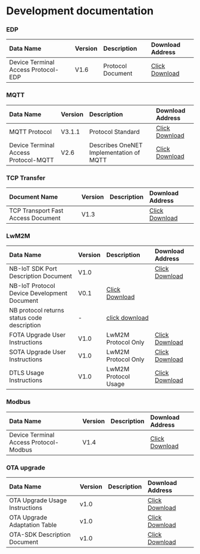 # Development documentation

### EDP
| Data Name | Version | Description | Download Address|
|:- | :- | :- | :-|
| Device Terminal Access Protocol-EDP | V1.6 | Protocol Document |[Click Download](/book/doc/DeviceTerminalAccessProtocol-EDP.docx)|


### MQTT
| Data Name | Version | Description | Download Address|
|:- | :- | :- | :-|
| MQTT Protocol | V3.1.1 | Protocol Standard |[Click Download](https://upfiles.heclouds.com/123/ueditor/2016/07/14/184e2dd5bc35bd9de59abc740665faac.pdf)|
| Device Terminal Access Protocol-MQTT | V2.6 | Describes OneNET Implementation of MQTT |[Click Download](/book/doc/DeviceTerminalAccessProtocol-MQTT.docx)|


### TCP Transfer
| Document Name | Version | Description | Download Address|
|:- | :- | :- | :-|
| TCP Transport Fast Access Document | V1.3 | |[Click Download](/book/doc/DeviceTerminalAccessProtocol-TCP.docx)|


### LwM2M
| Data Name | Version | Description | Download Address|
|:- | :- | :- | :-|
| NB-IoT SDK Port Description Document | V1.0 | |[Click Download](/book/doc/NB-IoTSDKPortDescriptionDocument.docx)|
| NB-IoT Protocol Device Development Document | V0.1 |[Click Download](/book/doc/NB-IoTProtocolDeviceDevelopmentDocument.docx)|
| NB protocol returns status code description |-|[click download](/book/Doc/NBprotocolreturnsstatuscodedescriptiontoapi.docx)|
| FOTA Upgrade User Instructions | V1.0 | LwM2M Protocol Only |[Click Download](/book/doc/OneNETPlatformFOTAUpgradeUserInstructionsV2.0.docx)|
| SOTA Upgrade User Instructions | V1.0 | LwM2M Protocol Only |[Click Download](/book/doc/OneNETPlatformSOTAUpgradeUserInstructionsV1.0.docx)|
| DTLS Usage Instructions | V1.0 | LwM2M Protocol Usage |[Click Download](/book/doc/DTLSEncryptionUsageInstructions.docx)|

### Modbus
| Data Name | Version | Description | Download Address|
|:- | :- | :- | :-|
| Device Terminal Access Protocol-Modbus | V1.4 | |[Click Download](/book/doc/DeviceTerminalAccessProtocol-MODBUS.docx)|


### OTA upgrade
| Data Name | Version | Description | Download Address|
|:- | :- | :- | :-|
| OTA Upgrade Usage Instructions | v1.0 | |[Click Download](/book/doc/OTAUpgradeUsageInstructions.docx)|
| OTA Upgrade Adaptation Table | v1.0 | |[Click Download](/book/doc/OTAUpgradeAdaptationTable.docx)|
| OTA-SDK Description Document | v1.0 | |[Click Download](/book/doc/OTA-SDKDescriptionDocument.docx)|